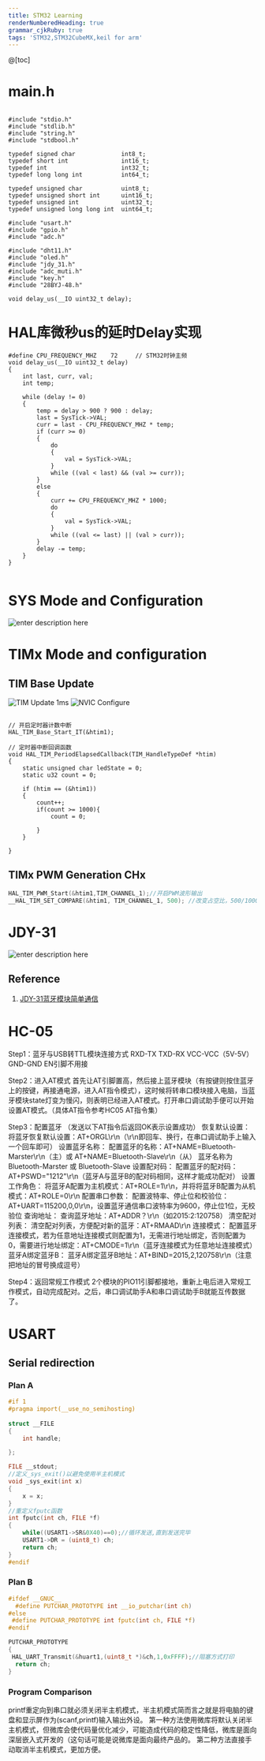 ```yaml
---
title: STM32 Learning
renderNumberedHeading: true
grammar_cjkRuby: true
tags: 'STM32,STM32CubeMX,keil for arm'
---
```

@[toc]
# main.h
``` c?linenums

#include "stdio.h"
#include "stdlib.h"
#include "string.h"
#include "stdbool.h"

typedef signed char             int8_t; 
typedef short int               int16_t;
typedef int                     int32_t;
typedef long long int           int64_t;

typedef unsigned char           uint8_t;
typedef unsigned short int      uint16_t;
typedef unsigned int            uint32_t;
typedef unsigned long long int  uint64_t;

#include "usart.h"
#include "gpio.h"
#include "adc.h"

#include "dht11.h"
#include "oled.h"
#include "jdy_31.h"
#include "adc_muti.h"
#include "key.h"
#include "28BYJ-48.h"

void delay_us(__IO uint32_t delay);   

```

# HAL库微秒us的延时Delay实现

``` c?linenums
#define CPU_FREQUENCY_MHZ    72		// STM32时钟主频
void delay_us(__IO uint32_t delay)
{
    int last, curr, val;
    int temp;

    while (delay != 0)
    {
        temp = delay > 900 ? 900 : delay;
        last = SysTick->VAL;
        curr = last - CPU_FREQUENCY_MHZ * temp;
        if (curr >= 0)
        {
            do
            {
                val = SysTick->VAL;
            }
            while ((val < last) && (val >= curr));
        }
        else
        {
            curr += CPU_FREQUENCY_MHZ * 1000;
            do
            {
                val = SysTick->VAL;
            }
            while ((val <= last) || (val > curr));
        }
        delay -= temp;
    }
}


```

# SYS Mode and Configuration
![enter description here](./images/1647493843556.png)



# TIMx Mode and configuration
## TIM Base Update

![TIM Update 1ms](./images/1649838119996.png)
![NVIC Configure](./images/1649838145174.png)

``` c?linenums

// 开启定时器计数中断
HAL_TIM_Base_Start_IT(&htim1);

// 定时器中断回调函数 
void HAL_TIM_PeriodElapsedCallback(TIM_HandleTypeDef *htim)
{
	static unsigned char ledState = 0;
	static u32 count = 0;
	
	if (htim == (&htim1))
	{
		count++;
		if(count >= 1000){
			count = 0;

		}
	}
	
}
```

## TIMx PWM Generation CHx

``` c
HAL_TIM_PWM_Start(&htim1,TIM_CHANNEL_1);//开启PWM波形输出
__HAL_TIM_SET_COMPARE(&htim1, TIM_CHANNEL_1, 500); //改变占空比，500/1000=50%
```
# JDY-31

![enter description here](./images/1647953581837.png)

## Reference
1. [JDY-31蓝牙模块简单通信](https://blog.csdn.net/weixin_51690423/article/details/122690945?ops_request_misc=%257B%2522request%255Fid%2522%253A%2522164795114516780271517968%2522%252C%2522scm%2522%253A%252220140713.130102334.pc%255Fall.%2522%257D&request_id=164795114516780271517968&biz_id=0&utm_medium=distribute.pc_search_result.none-task-blog-2~all~first_rank_ecpm_v1~rank_v31_ecpm_bkp-4-122690945.142^v3^pc_search_quality_down,143^v4^control&utm_term=jdy-31+stm32&spm=1018.2226.3001.4187)

# HC-05
Step1：蓝牙与USB转TTL模块连接方式
RXD-TX
TXD-RX
VCC-VCC（5V-5V）
GND-GND
EN引脚不用接

Step2：进入AT模式
首先让AT引脚置高，然后接上蓝牙模块（有按键则按住蓝牙上的按键，再接通电源，进入AT指令模式），这时候将转串口模块接入电脑，当蓝牙模块state灯变为慢闪，则表明已经进入AT模式。打开串口调试助手便可以开始设置AT模式。（具体AT指令参考HC05 AT指令集）

Step3：配置蓝牙 （发送以下AT指令后返回OK表示设置成功）
恢复默认设置：
将蓝牙恢复默认设置：AT+ORGL\r\n（\r\n即回车、换行，在串口调试助手上输入一个回车即可）
设置蓝牙名称：
配置蓝牙的名称：AT+NAME=Bluetooth-Marster\r\n（主）或 AT+NAME=Bluetooth-Slave\r\n（从） 蓝牙名称为Bluetooth-Marster 或 Bluetooth-Slave
设置配对码：
配置蓝牙的配对码：AT+PSWD="1212"\r\n（蓝牙A与蓝牙B的配对码相同，这样才能成功配对）
设置工作角色：
将蓝牙A配置为主机模式：AT+ROLE=1\r\n，并将将蓝牙B配置为从机模式：AT+ROLE=0\r\n
配置串口参数：
配置波特率、停止位和校验位：AT+UART=115200,0,0\r\n，设置蓝牙通信串口波特率为9600，停止位1位，无校验位
查询地址：
查询蓝牙地址：AT+ADDR？\r\n（如2015:2:120758）
清空配对列表：
清空配对列表，方便配对新的蓝牙：AT+RMAAD\r\n
连接模式：
配置蓝牙连接模式，若为任意地址连接模式则配置为1，无需进行地址绑定，否则配置为0，需要进行地址绑定：AT+CMODE=1\r\n（蓝牙连接模式为任意地址连接模式）
蓝牙A绑定蓝牙B：
蓝牙A绑定蓝牙B地址：AT+BIND=2015,2,120758\r\n（注意把地址的冒号换成逗号）

Step4：返回常规工作模式
2个模块的PIO11引脚都接地，重新上电后进入常规工作模式，自动完成配对。之后，串口调试助手A和串口调试助手B就能互传数据了。

# USART
## Serial redirection
### Plan A
``` c
#if 1
#pragma import(__use_no_semihosting)             
                
struct __FILE 
{ 
	int handle; 

}; 

FILE __stdout;       
//定义_sys_exit()以避免使用半主机模式    
void _sys_exit(int x) 
{ 
	x = x; 
} 
//重定义fputc函数 
int fputc(int ch, FILE *f)
{      
	while((USART1->SR&0X40)==0);//循环发送,直到发送完毕   
    USART1->DR = (uint8_t) ch;      
	return ch;
}
#endif     


```

### Plan B

``` c
#ifdef __GNUC__
  #define PUTCHAR_PROTOTYPE int __io_putchar(int ch)
#else
 #define PUTCHAR_PROTOTYPE int fputc(int ch, FILE *f)
#endif

PUTCHAR_PROTOTYPE
{
 HAL_UART_Transmit(&huart1,(uint8_t *)&ch,1,0xFFFF);//阻塞方式打印
  return ch;
}
```

### Program Comparison
printf重定向到串口就必须关闭半主机模式，半主机模式简而言之就是将电脑的键盘和显示屏作为(scanf,printf)输入输出外设。
第一种方法使用微库将默认关闭半主机模式，但微库会使代码量优化减少，可能造成代码的稳定性降低，微库是面向深层嵌入式开发的（这句话可能是说微库是面向最终产品的。
第二种方法直接手动取消半主机模式，更加方便。